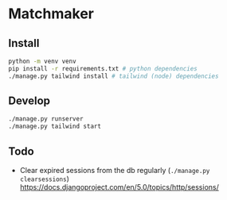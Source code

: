 # Matchmaker

## Install

```bash
python -m venv venv
pip install -r requirements.txt # python dependencies
./manage.py tailwind install # tailwind (node) dependencies
```

## Develop

```bash
./manage.py runserver
./manage.py tailwind start
```

## Todo

- Clear expired sessions from the db regularly (`./manage.py clearsessions`)
  <https://docs.djangoproject.com/en/5.0/topics/http/sessions/>
